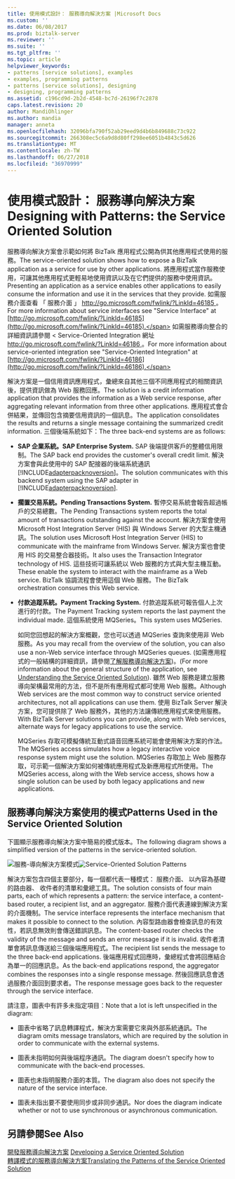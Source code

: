 ```yaml
---
title: 使用模式設計： 服務導向解決方案 |Microsoft Docs
ms.custom: ''
ms.date: 06/08/2017
ms.prod: biztalk-server
ms.reviewer: ''
ms.suite: ''
ms.tgt_pltfrm: ''
ms.topic: article
helpviewer_keywords:
- patterns [service solutions], examples
- examples, programming patterns
- patterns [service solutions], designing
- designing, programming patterns
ms.assetid: c196cd9d-2b2d-4548-bc7d-26196f7c2878
caps.latest.revision: 20
author: MandiOhlinger
ms.author: mandia
manager: anneta
ms.openlocfilehash: 32096bfa790f52ab29eed9d4b6b849688c73c922
ms.sourcegitcommit: 266308ec5c6a9d8d80ff298ee6051b4843c5d626
ms.translationtype: MT
ms.contentlocale: zh-TW
ms.lasthandoff: 06/27/2018
ms.locfileid: "36970999"
---
```

# <a name="designing-with-patterns-the-service-oriented-solution"></a><span data-ttu-id="84b48-102">使用模式設計： 服務導向解決方案</span><span class="sxs-lookup"><span data-stu-id="84b48-102">Designing with Patterns: the Service Oriented Solution</span></span>
<span data-ttu-id="84b48-103">服務導向解決方案會示範如何將 BizTalk 應用程式公開為供其他應用程式使用的服務。</span><span class="sxs-lookup"><span data-stu-id="84b48-103">The service-oriented solution shows how to expose a BizTalk application as a service for use by other applications.</span></span> <span data-ttu-id="84b48-104">將應用程式當作服務使用，可讓其他應用程式更輕易地使用資訊以及在它們提供的服務中使用資訊。</span><span class="sxs-lookup"><span data-stu-id="84b48-104">Presenting an application as a service enables other applications to easily consume the information and use it in the services that they provide.</span></span> <span data-ttu-id="84b48-105">如需服務介面查看 「 服務介面 」 [ http://go.microsoft.com/fwlink/?LinkId=46185 ](http://go.microsoft.com/fwlink/?LinkId=46185)。</span><span class="sxs-lookup"><span data-stu-id="84b48-105">For more information about service interfaces see "Service Interface" at [http://go.microsoft.com/fwlink/?LinkId=46185](http://go.microsoft.com/fwlink/?LinkId=46185).</span></span> <span data-ttu-id="84b48-106">如需服務導向整合的詳細資訊請參閱 < Service-Oriented Integration 網址[ http://go.microsoft.com/fwlink/?LinkId=46186 ](http://go.microsoft.com/fwlink/?LinkId=46186)。</span><span class="sxs-lookup"><span data-stu-id="84b48-106">For more information about service-oriented integration see "Service-Oriented Integration" at [http://go.microsoft.com/fwlink/?LinkId=46186](http://go.microsoft.com/fwlink/?LinkId=46186).</span></span>  
  
 <span data-ttu-id="84b48-107">解決方案是一個信用資訊應用程式，彙總來自其他三個不同應用程式的相關資訊後，提供資訊做為 Web 服務回應。</span><span class="sxs-lookup"><span data-stu-id="84b48-107">The solution is a credit information application that provides the information as a Web service response, after aggregating relevant information from three other applications.</span></span> <span data-ttu-id="84b48-108">應用程式會合併結果，並傳回包含摘要信用資訊的一個訊息。</span><span class="sxs-lookup"><span data-stu-id="84b48-108">The application consolidates the results and returns a single message containing the summarized credit information.</span></span> <span data-ttu-id="84b48-109">三個後端系統如下：</span><span class="sxs-lookup"><span data-stu-id="84b48-109">The three back-end systems are as follows:</span></span>  
  
- <span data-ttu-id="84b48-110">**SAP 企業系統。**</span><span class="sxs-lookup"><span data-stu-id="84b48-110">**SAP Enterprise System.**</span></span> <span data-ttu-id="84b48-111">SAP 後端提供客戶的整體信用限制。</span><span class="sxs-lookup"><span data-stu-id="84b48-111">The SAP back end provides the customer's overall credit limit.</span></span> <span data-ttu-id="84b48-112">解決方案會與此使用中的 SAP 配接器的後端系統通訊[!INCLUDE[adapterpacknoversion](../includes/adapterpacknoversion-md.md)]。</span><span class="sxs-lookup"><span data-stu-id="84b48-112">The solution communicates with this backend system using the SAP adapter in [!INCLUDE[adapterpacknoversion](../includes/adapterpacknoversion-md.md)].</span></span>  
  
- <span data-ttu-id="84b48-113">**擱置交易系統。**</span><span class="sxs-lookup"><span data-stu-id="84b48-113">**Pending Transactions System.**</span></span> <span data-ttu-id="84b48-114">暫停交易系統會報告超過帳戶的交易總數。</span><span class="sxs-lookup"><span data-stu-id="84b48-114">The Pending Transactions system reports the total amount of transactions outstanding against the account.</span></span> <span data-ttu-id="84b48-115">解決方案會使用 Microsoft Host Integration Server (HIS) 與 Windows Server 的大型主機通訊。</span><span class="sxs-lookup"><span data-stu-id="84b48-115">The solution uses Microsoft Host Integration Server (HIS) to communicate with the mainframe from Windows Server.</span></span> <span data-ttu-id="84b48-116">解決方案也會使用 HIS 的交易整合器技術。</span><span class="sxs-lookup"><span data-stu-id="84b48-116">It also uses the Transaction Integrator technology of HIS.</span></span> <span data-ttu-id="84b48-117">這些技術可讓系統以 Web 服務的方式與大型主機互動。</span><span class="sxs-lookup"><span data-stu-id="84b48-117">These enable the system to interact with the mainframe as a Web service.</span></span> <span data-ttu-id="84b48-118">BizTalk 協調流程會使用這個 Web 服務。</span><span class="sxs-lookup"><span data-stu-id="84b48-118">The BizTalk orchestration consumes this Web service.</span></span>  
  
- <span data-ttu-id="84b48-119">**付款追蹤系統。**</span><span class="sxs-lookup"><span data-stu-id="84b48-119">**Payment Tracking System.**</span></span> <span data-ttu-id="84b48-120">付款追蹤系統可報告個人上次進行的付款。</span><span class="sxs-lookup"><span data-stu-id="84b48-120">The Payment Tracking system reports the last payment the individual made.</span></span> <span data-ttu-id="84b48-121">這個系統使用 MQSeries。</span><span class="sxs-lookup"><span data-stu-id="84b48-121">This system uses MQSeries.</span></span>  
  
  <span data-ttu-id="84b48-122">如同您回想起的解決方案概觀，您也可以透過 MQSeries 查詢來使用非 Web 服務。</span><span class="sxs-lookup"><span data-stu-id="84b48-122">As you may recall from the overview of the solution, you can also use a non-Web service interface through MQSeries queues.</span></span> <span data-ttu-id="84b48-123">(如需應用程式的一般結構的詳細資訊，請參閱[了解服務導向解決方案](../core/understanding-the-service-oriented-solution.md))。</span><span class="sxs-lookup"><span data-stu-id="84b48-123">(For more information about the general structure of the application, see [Understanding the Service Oriented Solution](../core/understanding-the-service-oriented-solution.md)).</span></span> <span data-ttu-id="84b48-124">雖然 Web 服務是建立服務導向架構最常用的方法，但不是所有應用程式都可使用 Web 服務。</span><span class="sxs-lookup"><span data-stu-id="84b48-124">Although Web services are the most common way to construct service oriented architectures, not all applications can use them.</span></span> <span data-ttu-id="84b48-125">使用 BizTalk Server 解決方案，您可提供除了 Web 服務外，其他的方法讓傳統應用程式來使用服務。</span><span class="sxs-lookup"><span data-stu-id="84b48-125">With BizTalk Server solutions you can provide, along with Web services, alternate ways for legacy applications to use the service.</span></span>  
  
  <span data-ttu-id="84b48-126">MQSeries 存取可模擬傳統互動式語音回應系統可能會使用解決方案的作法。</span><span class="sxs-lookup"><span data-stu-id="84b48-126">The MQSeries access simulates how a legacy interactive voice response system might use the solution.</span></span> <span data-ttu-id="84b48-127">MQSeries 存取加上 Web 服務存取，可示範一個解決方案如何被傳統應用程式及新應用程式所使用。</span><span class="sxs-lookup"><span data-stu-id="84b48-127">The MQSeries access, along with the Web service access, shows how a single solution can be used by both legacy applications and new applications.</span></span>  
  
## <a name="patterns-used-in-the-service-oriented-solution"></a><span data-ttu-id="84b48-128">服務導向解決方案使用的模式</span><span class="sxs-lookup"><span data-stu-id="84b48-128">Patterns Used in the Service Oriented Solution</span></span>  
 <span data-ttu-id="84b48-129">下圖顯示服務導向解決方案中簡易的模式版本。</span><span class="sxs-lookup"><span data-stu-id="84b48-129">The following diagram shows a simplified version of the patterns in the service-oriented solution.</span></span>  
  
 <span data-ttu-id="84b48-130">![服務&#45;導向解決方案模式](../core/media/service-oriented-solution-patterns.gif "Service_Oriented_Solution_Patterns")</span><span class="sxs-lookup"><span data-stu-id="84b48-130">![Service&#45;Oriented Solution Patterns](../core/media/service-oriented-solution-patterns.gif "Service_Oriented_Solution_Patterns")</span></span>  
  
 <span data-ttu-id="84b48-131">解決方案包含四個主要部分，每一個都代表一種模式： 服務介面、 以內容為基礎的路由器、 收件者的清單和彙總工具。</span><span class="sxs-lookup"><span data-stu-id="84b48-131">The solution consists of four main parts, each of which represents a pattern: the service interface, a content-based router, a recipient list, and an aggregator.</span></span> <span data-ttu-id="84b48-132">服務介面代表連線到解決方案的介面機制。</span><span class="sxs-lookup"><span data-stu-id="84b48-132">The service interface represents the interface mechanism that makes it possible to connect to the solution.</span></span> <span data-ttu-id="84b48-133">內容型路由器會檢查訊息的有效性，若訊息無效則會傳送錯誤訊息。</span><span class="sxs-lookup"><span data-stu-id="84b48-133">The content-based router checks the validity of the message and sends an error message if it is invalid.</span></span> <span data-ttu-id="84b48-134">收件者清單會將訊息傳送給三個後端應用程式。</span><span class="sxs-lookup"><span data-stu-id="84b48-134">The recipient list sends the message to the three back-end applications.</span></span> <span data-ttu-id="84b48-135">後端應用程式回應時，彙總程式會將回應結合為單一的回應訊息。</span><span class="sxs-lookup"><span data-stu-id="84b48-135">As the back-end applications respond, the aggregator combines the responses into a single response message.</span></span> <span data-ttu-id="84b48-136">然後回應訊息會透過服務介面回到要求者。</span><span class="sxs-lookup"><span data-stu-id="84b48-136">The response message goes back to the requester through the service interface.</span></span>  
  
 <span data-ttu-id="84b48-137">請注意，圖表中有許多未指定項目：</span><span class="sxs-lookup"><span data-stu-id="84b48-137">Note that a lot is left unspecified in the diagram:</span></span>  
  
-   <span data-ttu-id="84b48-138">圖表中省略了訊息轉譯程式，解決方案需要它來與外部系統通訊。</span><span class="sxs-lookup"><span data-stu-id="84b48-138">The diagram omits message translators, which are required by the solution in order to communicate with the external systems.</span></span>  
  
-   <span data-ttu-id="84b48-139">圖表未指明如何與後端程序通訊。</span><span class="sxs-lookup"><span data-stu-id="84b48-139">The diagram doesn't specify how to communicate with the back-end processes.</span></span>  
  
-   <span data-ttu-id="84b48-140">圖表也未指明服務介面的本質。</span><span class="sxs-lookup"><span data-stu-id="84b48-140">The diagram also does not specify the nature of the service interface.</span></span>  
  
-   <span data-ttu-id="84b48-141">圖表未指出要不要使用同步或非同步通訊。</span><span class="sxs-lookup"><span data-stu-id="84b48-141">Nor does the diagram indicate whether or not to use synchronous or asynchronous communication.</span></span>  
  
## <a name="see-also"></a><span data-ttu-id="84b48-142">另請參閱</span><span class="sxs-lookup"><span data-stu-id="84b48-142">See Also</span></span>  
 <span data-ttu-id="84b48-143">[開發服務導向解決方案](../core/developing-a-service-oriented-solution.md) </span><span class="sxs-lookup"><span data-stu-id="84b48-143">[Developing a Service Oriented Solution](../core/developing-a-service-oriented-solution.md) </span></span>  
 [<span data-ttu-id="84b48-144">轉譯模式的服務導向解決方案</span><span class="sxs-lookup"><span data-stu-id="84b48-144">Translating the Patterns of the Service Oriented Solution</span></span>](../core/translating-the-patterns-of-the-service-oriented-solution.md)